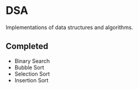 # DSA
Implementations of data structures and algorithms.

## Completed
* Binary Search
* Bubble Sort
* Selection Sort
* Insertion Sort
